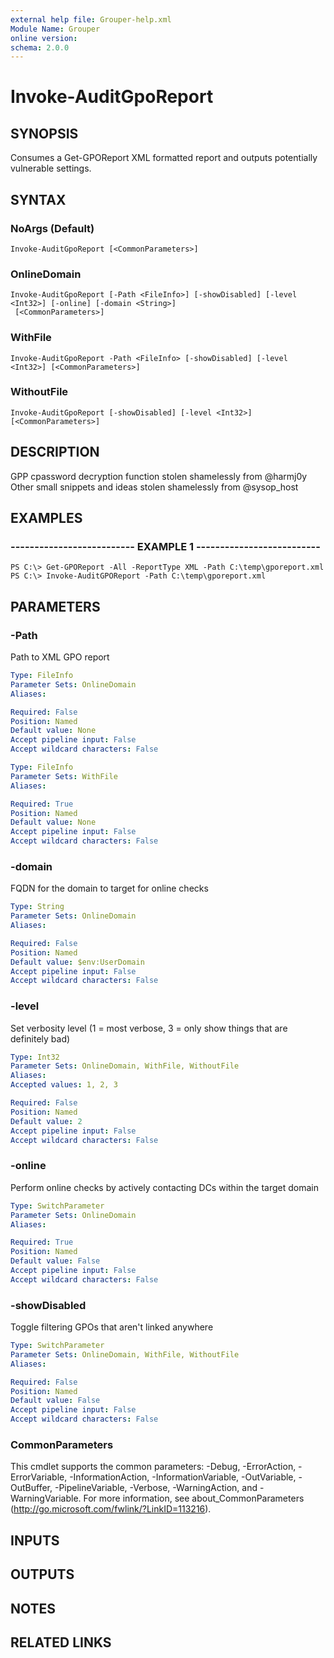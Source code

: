 ```yaml
---
external help file: Grouper-help.xml
Module Name: Grouper
online version: 
schema: 2.0.0
---
```


# Invoke-AuditGpoReport

## SYNOPSIS
Consumes a Get-GPOReport XML formatted report and outputs potentially vulnerable settings.

## SYNTAX

### NoArgs (Default)
```
Invoke-AuditGpoReport [<CommonParameters>]
```

### OnlineDomain
```
Invoke-AuditGpoReport [-Path <FileInfo>] [-showDisabled] [-level <Int32>] [-online] [-domain <String>]
 [<CommonParameters>]
```

### WithFile
```
Invoke-AuditGpoReport -Path <FileInfo> [-showDisabled] [-level <Int32>] [<CommonParameters>]
```

### WithoutFile
```
Invoke-AuditGpoReport [-showDisabled] [-level <Int32>] [<CommonParameters>]
```

## DESCRIPTION
GPP cpassword decryption function stolen shamelessly from @harmj0y
Other small snippets and ideas stolen shamelessly from @sysop_host

## EXAMPLES

### -------------------------- EXAMPLE 1 --------------------------
```
PS C:\> Get-GPOReport -All -ReportType XML -Path C:\temp\gporeport.xml
PS C:\> Invoke-AuditGPOReport -Path C:\temp\gporeport.xml
```

## PARAMETERS

### -Path
Path to XML GPO report

```yaml
Type: FileInfo
Parameter Sets: OnlineDomain
Aliases: 

Required: False
Position: Named
Default value: None
Accept pipeline input: False
Accept wildcard characters: False
```

```yaml
Type: FileInfo
Parameter Sets: WithFile
Aliases: 

Required: True
Position: Named
Default value: None
Accept pipeline input: False
Accept wildcard characters: False
```

### -domain
FQDN for the domain to target for online checks

```yaml
Type: String
Parameter Sets: OnlineDomain
Aliases: 

Required: False
Position: Named
Default value: $env:UserDomain
Accept pipeline input: False
Accept wildcard characters: False
```

### -level
Set verbosity level (1 = most verbose, 3 = only show things that are definitely bad)

```yaml
Type: Int32
Parameter Sets: OnlineDomain, WithFile, WithoutFile
Aliases: 
Accepted values: 1, 2, 3

Required: False
Position: Named
Default value: 2
Accept pipeline input: False
Accept wildcard characters: False
```

### -online
Perform online checks by actively contacting DCs within the target domain

```yaml
Type: SwitchParameter
Parameter Sets: OnlineDomain
Aliases: 

Required: True
Position: Named
Default value: False
Accept pipeline input: False
Accept wildcard characters: False
```

### -showDisabled
Toggle filtering GPOs that aren't linked anywhere

```yaml
Type: SwitchParameter
Parameter Sets: OnlineDomain, WithFile, WithoutFile
Aliases: 

Required: False
Position: Named
Default value: False
Accept pipeline input: False
Accept wildcard characters: False
```

### CommonParameters
This cmdlet supports the common parameters: -Debug, -ErrorAction, -ErrorVariable, -InformationAction, -InformationVariable, -OutVariable, -OutBuffer, -PipelineVariable, -Verbose, -WarningAction, and -WarningVariable. For more information, see about_CommonParameters (http://go.microsoft.com/fwlink/?LinkID=113216).

## INPUTS

## OUTPUTS

## NOTES

## RELATED LINKS

